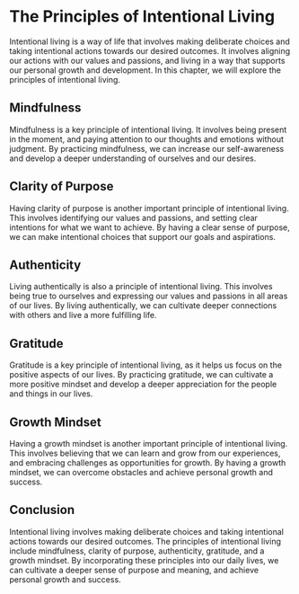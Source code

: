 The Principles of Intentional Living
===================================================================

Intentional living is a way of life that involves making deliberate choices and taking intentional actions towards our desired outcomes. It involves aligning our actions with our values and passions, and living in a way that supports our personal growth and development. In this chapter, we will explore the principles of intentional living.

Mindfulness
-----------

Mindfulness is a key principle of intentional living. It involves being present in the moment, and paying attention to our thoughts and emotions without judgment. By practicing mindfulness, we can increase our self-awareness and develop a deeper understanding of ourselves and our desires.

Clarity of Purpose
------------------

Having clarity of purpose is another important principle of intentional living. This involves identifying our values and passions, and setting clear intentions for what we want to achieve. By having a clear sense of purpose, we can make intentional choices that support our goals and aspirations.

Authenticity
------------

Living authentically is also a principle of intentional living. This involves being true to ourselves and expressing our values and passions in all areas of our lives. By living authentically, we can cultivate deeper connections with others and live a more fulfilling life.

Gratitude
---------

Gratitude is a key principle of intentional living, as it helps us focus on the positive aspects of our lives. By practicing gratitude, we can cultivate a more positive mindset and develop a deeper appreciation for the people and things in our lives.

Growth Mindset
--------------

Having a growth mindset is another important principle of intentional living. This involves believing that we can learn and grow from our experiences, and embracing challenges as opportunities for growth. By having a growth mindset, we can overcome obstacles and achieve personal growth and success.

Conclusion
------------------------------------------------

Intentional living involves making deliberate choices and taking intentional actions towards our desired outcomes. The principles of intentional living include mindfulness, clarity of purpose, authenticity, gratitude, and a growth mindset. By incorporating these principles into our daily lives, we can cultivate a deeper sense of purpose and meaning, and achieve personal growth and success.
